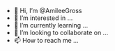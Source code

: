 - 👋 Hi, I’m @AmileeGross
- 👀 I’m interested in ...
- 🌱 I’m currently learning ...
- 💞️ I’m looking to collaborate on ...
- 📫 How to reach me ...

<!---
AmileeGross/AmileeGross is a ✨ special ✨ repository because its `README.md` (this file) appears on your GitHub profile.
You can click the Preview link to take a look at your changes.
--->
